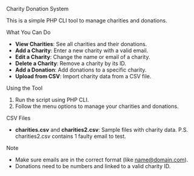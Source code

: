 
  Charity Donation System

This is a simple PHP CLI tool to manage charities and donations.

  What You Can Do
- **View Charities**: See all charities and their donations.
- **Add a Charity**: Enter a new charity with a valid email.
- **Edit a Charity**: Change the name or email of a charity.
- **Delete a Charity**: Remove a charity by its ID.
- **Add a Donation**: Add donations to a specific charity.
- **Upload from CSV**: Import charity data from a CSV file.

 Using the Tool
1. Run the script using PHP CLI.
2. Follow the menu options to manage your charities and donations.

 CSV Files
- **charities.csv** and **charities2.csv**: Sample files with charity data. P.S. charities2.csv contains 1 faulty email to test.

 Note
- Make sure emails are in the correct format (like name@domain.com).
- Donations need to be numbers and linked to a valid charity ID.
